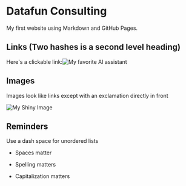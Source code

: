 # Datafun Consulting

My first website using Markdown and GitHub Pages.

## Links (Two hashes is a second level heading)

Here's a clickable link:![My favorite AI assistant](https://copilot.microsoft.com/images/create/a-user-with-a-computer-in-front-and-a-coffee-mug-i/1-65e7d94962954d68a8d92c8fb53214c6?id=N4kITezYIaH0B0PILHioCQ%3D%3D&view=detailv2&idpp=genimg&idpclose=1&thId=OIG3.Cv60AQNyMhY8UZNoD_Mb&ineditshare=1)

## Images

Images look like links except with an exclamation directly in front

![My Shiny Image](https://raw.githubusercontent.com/denisecase/pyshiny-penguins-dashboard-express/main/images/LocalAppRunning.JPG)

## Reminders

Use a dash space for unordered lists

- Spaces matter

- Spelling matters

- Capitalization matters
